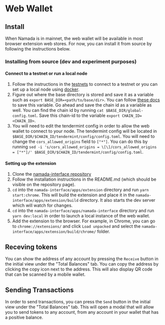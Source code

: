 # Web Wallet

## Install
When Namada is in mainnet, the web wallet will be available in most browser extension web stores. For now, you can install it from source by following the instructions below.

### Installing from source (dev and experiment purposes)

#### Connect to a testnet or run a local node
1. Follow the instructions in the [testnets](../introduction/quick-start/testnets/README.md) to connect to a testnet or you can set up a local node using [docker](../introduction/quick-start/install/from-docker.md).
2. Figure out where the base directory is stored and save it as a variable such as `export BASE_DIR=<path/to/base/dir>`. You can follow [these docs](../introduction/quick-start/testnets/migrating-testnets.md#after-v0153) to save this variable. Go ahead and save the chain id as a variable as well. You can find the chain id by running `cat $BASE_DIR/global-config.toml`. Save this chain-id to the variable `export CHAIN_ID=<CHAIN_ID>`.
3. You will need to edit the tendermint config in order to allow the web wallet to connect to your node. The tendermint config will be located in `$BASE_DIR/$CHAIN_ID/tendermint/config/config.toml`. You will need to change the `cors_allowed_origins` field to `["*"]`. You can do this by running `sed -i 's/cors_allowed_origins = \[\]/cors_allowed_origins = ["*"]/' $BASE_DIR/$CHAIN_ID/tendermint/config/config.toml`.

#### Setting up the extension
1. Clone the [namada-interface repository](https://github.com/anoma/namada-interface)
2. Follow the installation instructions in the README.md (which should be visible on the repository page).
3. `cd` into the `namada-interface/apps/extension` directory and run `yarn start:chrome`. This will build the extension and place it in the `namada-interface/apps/extension/build` directory. It also starts the dev server which will watch for changes.
4. `cd` into the `namada-interface/apps/namada-interface` directory and run `yarn dev:local` in order to launch a local instance of the web wallet.
4. Add the extension to the browser. For example, in Chrome, you can go to `chrome://extensions/` and click `Load unpacked` and select the `namada-interface/apps/extension/build/chrome/` folder.

## Receving tokens
You can show the address of any account by pressing the `Receive` button in the initial view under the "Total Balances" tab. You can copy the address by clicking the copy icon next to the address. This will also display QR code that can be scanned by a mobile wallet.

## Sending Transactions

In order to send transactions, you can press the `Send` button in the initial view under the "Total Balances" tab. This will open a modal that will allow you to send tokens to any account, from any account in your wallet that has a positive balance.